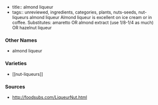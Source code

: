 - title:: almond liqueur
- tags:: unreviewed, ingredients, categories, plants, nuts-seeds, nut-liqueurs
almond liqueur Almond liqueur is excellent on ice cream or in coffee. Substitutes: amaretto OR almond extract (use 1/8-1/4 as much) OR hazelnut liqueur

### Other Names

* almond liqueur

### Varieties

* [[nut-liqueurs]]

### Sources
* http://foodsubs.com/LiqueurNut.html
